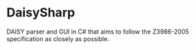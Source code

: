 DaisySharp
==========

DAISY parser and GUI in C# that aims to follow the Z3986-2005 specification as closely as possible.
